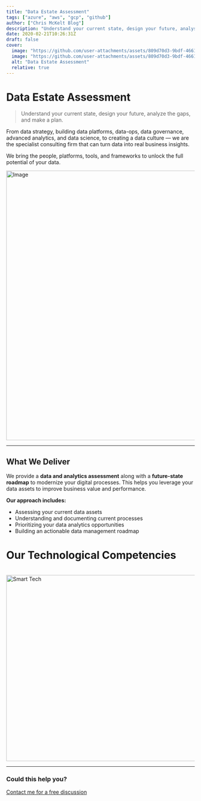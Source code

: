```yaml
---
title: "Data Estate Assessment"
tags: ["azure", "aws", "gcp", "github"]
author: ["Chris McKelt Blog"]
description: "Understand your current state, design your future, analyse the gaps and make a plan  "
date: 2020-02-21T10:26:31Z
draft: false
cover:
  image: "https://github.com/user-attachments/assets/809d70d3-9bdf-4661-8d51-a6c15e356bcb"
  image: "https://github.com/user-attachments/assets/809d70d3-9bdf-4661-8d51-a6c15e356bcb"
  alt: "Data Estate Assessment"
  relative: true
---
```


# Data Estate Assessment

> Understand your current state, design your future, analyze the gaps, and make a plan.

From data strategy, building data platforms, data-ops, data governance, advanced analytics, and data science, to creating a data culture — we are the specialist consulting firm that can turn data into real business insights.

We bring the people, platforms, tools, and frameworks to unlock the full potential of your data.

<img width="1280" height="720" alt="Image" src="https://github.com/user-attachments/assets/809d70d3-9bdf-4661-8d51-a6c15e356bcb" />

---

## What We Deliver

We provide a **data and analytics assessment** along with a **future-state roadmap** to modernize your digital processes. This helps you leverage your data assets to improve business value and performance.

**Our approach includes:**

- Assessing your current data assets
- Understanding and documenting current processes
- Prioritizing your data analytics opportunities
- Building an actionable data management roadmap

# Our Technological Competencies

<br />
<img width="878" height="497" alt="Smart Tech" src="https://github.com/user-attachments/assets/0863a4fa-501b-46ff-8433-e7ee246ded48" />
<br />
<hr />

### Could this help you?

[Contact me for a free discussion](https://smarttechventures.au/contact/)
